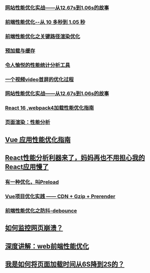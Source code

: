 ### [网站性能优化实战——从12.67s到1.06s的故事](https://juejin.im/post/5b0b7d74518825158e173a0c)
### [前端性能优化--从 10 多秒到 1.05 秒](https://juejin.im/post/5b0bff30f265da08f76cc6f0)
### [前端性能优化之关键路径渲染优化 ](https://github.com/fi3ework/blog/issues/16)
### [预加载与缓存](https://juejin.im/post/5b17e7f5e51d4506af2e8e42)
### [令人愉悦的性能统计分析工具](https://github.com/libin1991/hiper)
### [一个视频video首屏的优化过程](https://juejin.im/post/5b68288df265da0fa21aa6bf)
### [网站性能优化实战——从12.67s到1.06s的故事](https://juejin.im/post/5b6fa8c86fb9a0099910ac91)
### [React 16 ,webpack4加载性能优化指南](https://juejin.im/post/5b7272def265da2834796b73)
### [页面渲染：性能分析](https://juejin.im/post/5b879e16f265da436d7e543c)
## [Vue 应用性能优化指南](https://juejin.im/post/5b960fcae51d450e9d645c5f)
## [React性能分析利器来了，妈妈再也不用担心我的React应用慢了](https://juejin.im/post/5ba1f995f265da0a972e1657)
### [有一种优化，叫Preload](https://mp.weixin.qq.com/s?__biz=MzUxMTcwOTM4Mg==&mid=2247484163&idx=1&sn=16b9c907971683dd61cee251adcde79b&chksm=f96edaaace1953bcaf65a1adcf30b6d3dd66cf7b648ae59c4bf807d3f8bf460d5cd638e54ca1&token=946370022&lang=zh_CN#rd)
### [Vue项目优化实践 —— CDN + Gzip + Prerender](https://juejin.im/post/5b97b84ee51d450e6c7492f6)
### [前端性能优化之防抖-debounce](https://juejin.im/post/5be693d16fb9a04a053f2f1c)
## [如何监控网页崩溃？](https://zhuanlan.zhihu.com/p/40273861)
## [深度讲解：web前端性能优化](https://juejin.im/post/5c011e0c5188252ea66afdfa)
## [我是如何将页面加载时间从6S降到2S的？](https://juejin.im/post/5c07c6b96fb9a04a0d56a3cc#comment)
